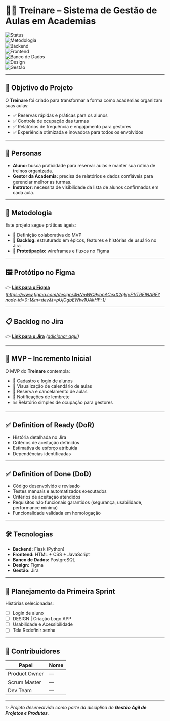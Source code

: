 # 🏋️‍♂️ Treinare – Sistema de Gestão de Aulas em Academias  

![Status](https://img.shields.io/badge/status-em%20desenvolvimento-yellow)  
![Metodologia](https://img.shields.io/badge/metodologia-Scrum%20%2B%20Lean%20Inception-blue)  
![Backend](https://img.shields.io/badge/backend-Flask%20(Python)-lightgrey)  
![Frontend](https://img.shields.io/badge/frontend-HTML%20%2B%20CSS%20%2B%20JS-orange)  
![Banco de Dados](https://img.shields.io/badge/database-PostgreSQL-316192)  
![Design](https://img.shields.io/badge/design-Figma-red)  
![Gestão](https://img.shields.io/badge/gestão-Jira-blue)  

---

## 🚀 Objetivo do Projeto  

O **Treinare** foi criado para transformar a forma como academias organizam suas aulas:  

- ✅ Reservas rápidas e práticas para os alunos  
- ✅ Controle de ocupação das turmas  
- ✅ Relatórios de frequência e engajamento para gestores  
- ✅ Experiência otimizada e inovadora para todos os envolvidos  

---

## 👥 Personas  

- **Aluno:** busca praticidade para reservar aulas e manter sua rotina de treinos organizada.  
- **Gestor da Academia:** precisa de relatórios e dados confiáveis para gerenciar melhor as turmas.  
- **Instrutor:** necessita de visibilidade da lista de alunos confirmados em cada aula.  

---

## 📌 Metodologia  

Este projeto segue práticas ágeis:  

- 🔹 Definição colaborativa do MVP  
- 🔹 **Backlog:** estruturado em épicos, features e histórias de usuário no Jira  
- 🔹 **Prototipação:** wireframes e fluxos no Figma  

---

## 🖼️ Protótipo no Figma  

👉 [**Link para o Figma**](#) _(https://www.figma.com/design/4HNmWC9yonACexX2qIvyE1/TREINARE?node-id=0-1&m=dev&t=pUjGgbEWIw1UAkHF-1)_   

---

## 📋 Backlog no Jira  

👉 [**Link para o Jira**](#) _([adicionar aqui](https://treinare.atlassian.net/jira/software/projects/SCRUM/boards/1/backlog?atlOrigin=eyJpIjoiNTFmOTRiNTEzMDA5NDc4YjlkZGFiODRkYWM5MjM1NzMiLCJwIjoiaiJ9))_  

---

## 🎯 MVP – Incremento Inicial  

O MVP do **Treinare** contempla:  

- 📲 Cadastro e login de alunos  
- 📅 Visualização de calendário de aulas  
- 📝 Reserva e cancelamento de aulas  
- 🔔 Notificações de lembrete  
- 📊 Relatório simples de ocupação para gestores  

---

## ✅ Definition of Ready (DoR)  

- História detalhada no Jira  
- Critérios de aceitação definidos  
- Estimativa de esforço atribuída  
- Dependências identificadas  

---

## ✅ Definition of Done (DoD)  

- Código desenvolvido e revisado  
- Testes manuais e automatizados executados  
- Critérios de aceitação atendidos  
- Requisitos não funcionais garantidos (segurança, usabilidade, performance mínima)  
- Funcionalidade validada em homologação  

---

## 🛠️ Tecnologias  

- **Backend:** Flask (Python)  
- **Frontend:** HTML + CSS + JavaScript  
- **Banco de Dados:** PostgreSQL  
- **Design:** Figma  
- **Gestão:** Jira  

---

## 📅 Planejamento da Primeira Sprint  

Histórias selecionadas:  

- [ ] Login de aluno  
- [ ] DESIGN | Criação Logo APP  
- [ ] Usabilidade e Acessibilidade
- [ ] Tela Redefinir senha

---

## 🤝 Contribuidores  

| Papel | Nome |
|-------|------|
| Product Owner | — |
| Scrum Master  | — |
| Dev Team      | — |

---

✨ _Projeto desenvolvido como parte da disciplina de **Gestão Ágil de Projetos e Produtos**._  
